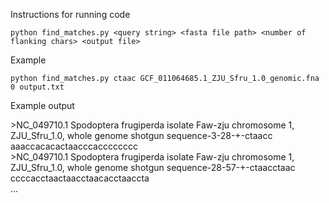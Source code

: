 Instructions for running code

`python find_matches.py <query string> <fasta file path> <number of flanking chars> <output file>`

Example

`python find_matches.py ctaac GCF_011064685.1_ZJU_Sfru_1.0_genomic.fna 0 output.txt`

Example output

\>NC\_049710.1 Spodoptera frugiperda isolate Faw-zju chromosome 1, ZJU\_Sfru\_1.0, whole genome shotgun sequence-3-28-+-ctaacc  
aaaccacacactaacccacccccccc  
\>NC\_049710.1 Spodoptera frugiperda isolate Faw-zju chromosome 1, ZJU\_Sfru\_1.0, whole genome shotgun sequence-28-57-+-ctaacctaac  
ccccacctaactaacctaacacctaaccta  
...
